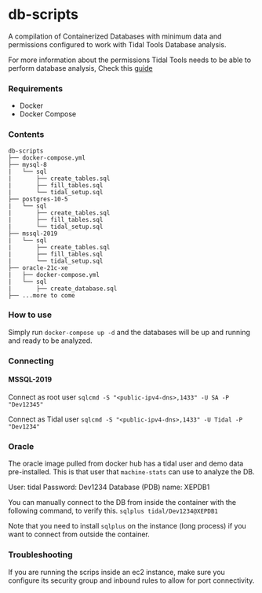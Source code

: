 # db-scripts

A compilation of Containerized Databases with minimum data and permissions configured to work with Tidal Tools Database analysis.

For more information about the permissions Tidal Tools needs to be able to perform database analysis, Check this [guide](https://guides.tidalmg.com/analyze-database.html)

### Requirements

- Docker
- Docker Compose

### Contents

```text
db-scripts
├── docker-compose.yml
├── mysql-8
|   └── sql
|       ├── create_tables.sql
|       ├── fill_tables.sql
|       └── tidal_setup.sql
├── postgres-10-5
|   └── sql
|       ├── create_tables.sql
|       ├── fill_tables.sql
|       └── tidal_setup.sql
├── mssql-2019
|   └── sql
|       ├── create_tables.sql
|       ├── fill_tables.sql
|       └── tidal_setup.sql
├── oracle-21c-xe
|   ├── docker-compose.yml
|   └── sql
|       ├── create_database.sql
├── ...more to come

```

### How to use

Simply run `docker-compose up -d` and the databases will be up and running and ready to be analyzed.

### Connecting

#### MSSQL-2019

Connect as root user
`sqlcmd -S "<public-ipv4-dns>,1433" -U SA -P "Dev12345"`

Connect as Tidal user
`sqlcmd -S "<public-ipv4-dns>,1433" -U Tidal -P "Dev1234"`

### Oracle

The oracle image pulled from docker hub has a tidal user and demo data pre-installed. This is that user that `machine-stats` can use to analyze the DB.

User: tidal
Password: Dev1234
Database (PDB) name: XEPDB1

You can manually connect to the DB from inside the container with the following command, to verify this. 
`sqlplus tidal/Dev1234@XEPDB1`

Note that you need to install `sqlplus` on the instance (long process) if you want to connect from outside the container.

### Troubleshooting
If you are running the scrips inside an ec2 instance, make sure you configure its security group and inbound rules to allow for port connectivity.
